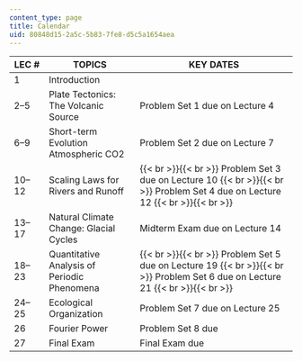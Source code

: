 ```yaml
---
content_type: page
title: Calendar
uid: 80848d15-2a5c-5b83-7fe8-d5c5a1654aea
---
```


| LEC # | TOPICS | KEY DATES |
| --- | --- | --- |
| 1 | Introduction | &nbsp; |
| 2–5 | Plate Tectonics: The Volcanic Source | Problem Set 1 due on Lecture 4 |
| 6–9 | Short-term Evolution Atmospheric CO2 | Problem Set 2 due on Lecture 7 |
| 10–12 | Scaling Laws for Rivers and Runoff |  {{< br >}}{{< br >}} Problem Set 3 due on Lecture 10 {{< br >}}{{< br >}} Problem Set 4 due on Lecture 12 {{< br >}}{{< br >}}  |
| 13–17 | Natural Climate Change: Glacial Cycles | Midterm Exam due on Lecture 14 |
| 18–23 | Quantitative Analysis of Periodic Phenomena |  {{< br >}}{{< br >}} Problem Set 5 due on Lecture 19 {{< br >}}{{< br >}} Problem Set 6 due on Lecture 21 {{< br >}}{{< br >}}  |
| 24–25 | Ecological Organization | Problem Set 7 due on Lecture 25 |
| 26 | Fourier Power | Problem Set 8 due |
| 27 | Final Exam | Final Exam due
